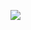 <img src="https://img.shields.io/badge/HTML5-3766AB?style=flat-square&logo=html5&logoColor=white"/></a>


